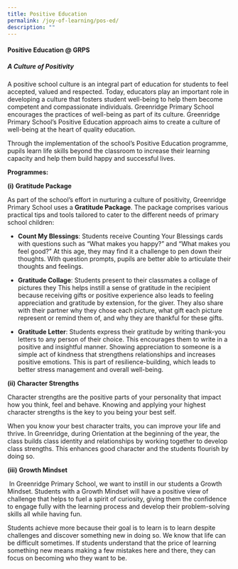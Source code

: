 ```yaml
---
title: Positive Education
permalink: /joy-of-learning/pos-ed/
description: ""
---
```

#### **Positive Education @ GRPS**

##### **A Culture of Positivity**

A positive school culture is an integral part of education for students to feel accepted, valued and respected. Today, educators play an important role in developing a culture that fosters student well-being to help them become competent and compassionate individuals. Greenridge Primary School encourages the practices of well-being as part of its culture. Greenridge Primary School’s Positive Education approach aims to create a culture of well-being at the heart of quality education. 

Through the implementation of the school’s Positive Education programme, pupils learn life skills beyond the classroom to increase their learning capacity and help them build happy and successful lives.

**Programmes:**

**(i)** **Gratitude Package**

As part of the school’s effort in nurturing a culture of positivity, Greenridge Primary School uses a **Gratitude Package**. The package comprises various practical tips and tools tailored to cater to the different needs of primary school children:

*   **Count My Blessings**: Students receive Counting Your Blessings cards with questions such as “What makes you happy?” and “What makes you feel good?” At this age, they may find it a challenge to pen down their thoughts. With question prompts, pupils are better able to articulate their thoughts and feelings.

*   **Gratitude Collage**: Students present to their classmates a collage of pictures they This helps instill a sense of gratitude in the recipient because receiving gifts or positive experience also leads to feeling appreciation and gratitude by extension, for the giver. They also share with their partner why they chose each picture, what gift each picture represent or remind them of, and why they are thankful for these gifts.

*   **Gratitude Letter**: Students express their gratitude by writing thank-you letters to any person of their choice. This encourages them to write in a positive and insightful manner. Showing appreciation to someone is a simple act of kindness that strengthens relationships and increases positive emotions. This is part of resilience-building, which leads to better stress management and overall well-being.

**(ii)** **Character Strengths**

Character strengths are the positive parts of your personality that impact how you think, feel and behave. Knowing and applying your highest character strengths is the key to you being your best self. 

When you know your best character traits, you can improve your life and thrive. In Greenridge, during Orientation at the beginning of the year, the class builds class identity and relationships by working together to develop class strengths. This enhances good character and the students flourish by doing so.

**(iii)** **Growth Mindset**

 In Greenridge Primary School, we want to instill in our students a Growth Mindset. Students with a Growth Mindset will have a positive view of challenge that helps to fuel a spirit of curiosity, giving them the confidence to engage fully with the learning process and develop their problem-solving skills all while having fun. 
 
Students achieve more because their goal is to learn is to learn despite challenges and discover something new in doing so. We know that life can be difficult sometimes. If students understand that the price of learning something new means making a few mistakes here and there, they can focus on becoming who they want to be.